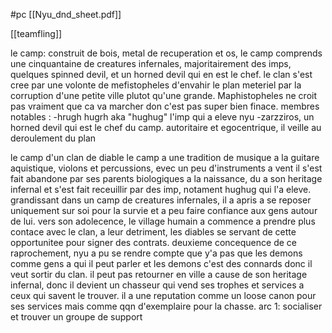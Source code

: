 #pc 
[[Nyu_dnd_sheet.pdf]]

[[teamfling]]

le camp:
construit de bois, metal de recuperation et os, le camp comprends une cinquantaine de creatures infernales, majoritairement des imps, quelques spinned devil, et un horned devil qui en est le chef.
le clan s'est cree par une volonte de mefistopheles d'envahir le plan meteriel par la corruption  d'une petite ville plutot qu'une grande. Maphistopheles ne croit pas vraiment que ca va marcher don c'est pas super bien 
finace.
membres notables :
-hrugh hugrh  aka "hughug" l'imp qui a eleve nyu
-zarzziros, un horned devil qui est le chef du camp. autoritaire et egocentrique, il veille au deroulement du plan
 
le camp d'un clan de diable
le camp a une tradition de musique a la guitare aquistique, violons et percussions, evec un peu d'instruments a vent
il s'est fait abandone par ses parents biologiques a la naissance, du a son heritage infernal et s'est fait receuillir par des imp, notament hughug qui l'a eleve.
grandissant dans un camp de creatures infernales, il a apris a se reposer uniquement sur soi pour la survie et a peu faire confiance aux gens autour de lui.
vers son adolecence, le village humain a commence a prendre plus contace avec le clan, a leur detriment, les diables se servant de cette opportunitee pour signer des contrats.
deuxieme concequence de ce raprochement, nyu a pu se rendre compte que y'a pas que les demons comme gens a qui il peut parler et les demons c'est des connards donc il veut sortir du clan.
il peut pas retourner en ville a cause de son heritage infernal, donc il devient un chasseur qui vend ses trophes et services a ceux qui savent le trouver.
il a une reputation comme un loose canon pour ses services mais comme qqn d'exemplaire pour la chasse.
 arc 1: socialiser et trouver un groupe de support
